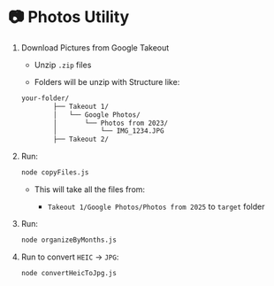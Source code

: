 # 📷 Photos Utility

1. Download Pictures from Google Takeout

    - Unzip `.zip` files

    - Folders will be unzip with Structure like:

    ```bash
    your-folder/
            ├── Takeout 1/
            │   └── Google Photos/
            │       └── Photos from 2023/
            │           └── IMG_1234.JPG
            ├── Takeout 2/
    ```

2. Run:

    ```bash
    node copyFiles.js
    ```

     - This will take all the files from:

          - `Takeout 1/Google Photos/Photos from 2025` to `target` folder

3. Run:

    ```bash
    node organizeByMonths.js
    ```

4. Run to convert `HEIC` -> `JPG`:

    ```bash
    node convertHeicToJpg.js
    ```
